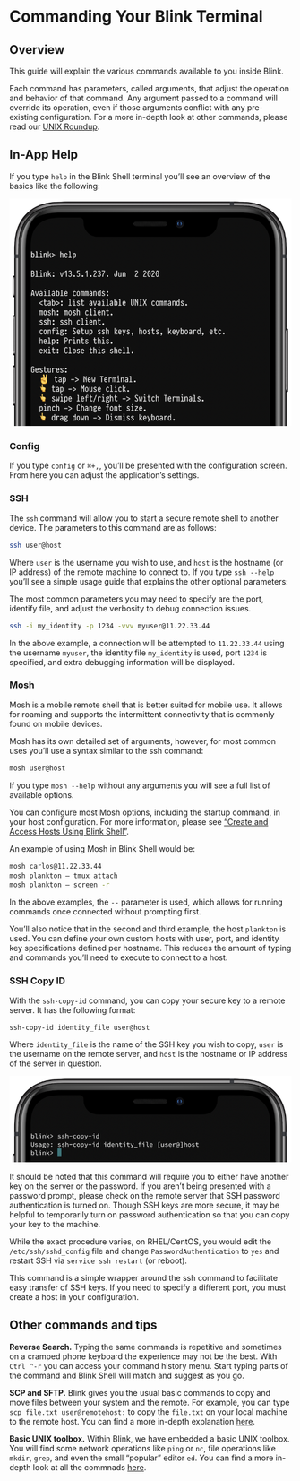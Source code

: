 # Commanding Your Blink Terminal

## Overview

This guide will explain the various commands available to you inside Blink.

Each command has parameters, called arguments, that adjust the operation and behavior of that command. Any argument passed to a command will override its operation, even if those arguments conflict with any pre-existing configuration. For a more in-depth look at other commands, please read our [UNIX Roundup](advanced/unix-roundup).

## In-App Help

If you type `help` in the Blink Shell terminal you’ll see an overview of the basics like the following:

![img](./overview/command-blink-image1.png)

### Config

If you type `config` or `⌘+,`, you’ll be presented with the configuration screen. From here you can adjust the application’s settings.

### SSH

The `ssh` command will allow you to start a secure remote shell to another device. The parameters to this command are as follows:

```bash
ssh user@host
```

Where `user` is the username you wish to use, and `host` is the hostname (or IP address) of the remote machine to connect to. If you type `ssh --help` you’ll see a simple usage guide that explains the other optional parameters:

The most common parameters you may need to specify are the port, identify file, and adjust the verbosity to debug connection issues.

```bash
ssh -i my_identity -p 1234 -vvv myuser@11.22.33.44
```

In the above example, a connection will be attempted to `11.22.33.44` using the username `myuser`, the identity file `my_identity` is used, port `1234` is specified, and extra debugging information will be displayed.

### Mosh

Mosh is a mobile remote shell that is better suited for mobile use. It allows for roaming and supports the intermittent connectivity that is commonly found on mobile devices.

Mosh has its own detailed set of arguments, however, for most common uses you’ll use a syntax similar to the ssh command:

```bash
mosh user@host
```

If you type `mosh --help` without any arguments you will see a full list of available options.

You can configure most Mosh options, including the startup command, in your host configuration. For more information, please see [“Create and Access Hosts Using Blink Shell”](basics/hosts).

An example of using Mosh in Blink Shell would be:

```bash
mosh carlos@11.22.33.44
mosh plankton — tmux attach
mosh plankton — screen -r
```

In the above examples, the `--` parameter is used, which allows for running commands once connected without prompting first.

You’ll also notice that in the second and third example, the host `plankton` is used. You can define your own custom hosts with user, port, and identity key specifications defined per hostname. This reduces the amount of typing and commands you’ll need to execute to connect to a host.

### SSH Copy ID

With the `ssh-copy-id` command, you can copy your secure key to a remote server. It has the following format:

```bash
ssh-copy-id identity_file user@host
```

Where `identity_file` is the name of the SSH key you wish to copy, `user` is the username on the remote server, and `host` is the hostname or IP address of the server in question.

![img](./overview/command-blink-image4.png)

It should be noted that this command will require you to either have another key on the server or the password. If you aren’t being presented with a password prompt, please check on the remote server that SSH password authentication is turned on. Though SSH keys are more secure, it may be helpful to temporarily turn on password authentication so that you can copy your key to the machine.

While the exact procedure varies, on RHEL/CentOS, you would edit the `/etc/ssh/sshd_config` file and change `PasswordAuthentication` to `yes` and restart SSH via `service ssh restart` (or reboot).

This command is a simple wrapper around the ssh command to facilitate easy transfer of SSH keys. If you need to specify a different port, you must create a host in your configuration.

## Other commands and tips

**Reverse Search.** Typing the same commands is repetitive and sometimes on a cramped phone keyboard the experience may not be the best. With `Ctrl ^-r` you can access your command history menu. Start typing parts of the command and Blink Shell will match and suggest as you go.

**SCP and SFTP.** Blink gives you the usual basic commands to copy and move files between your system and the remote. For example, you can type `scp file.txt user@remotehost:` to copy the `file.txt` on your local machine to the remote host. You can find a more in-depth explanation [here](advanced/unix-roundup#remote-transfer-tools).

**Basic UNIX toolbox.** Within Blink, we have embedded a basic UNIX toolbox. You will find some network operations like `ping` or `nc`, file operations like `mkdir`, `grep`, and even the small “popular” editor `ed`.  You can find a more in-depth look at all the commnads [here](advanced/unix-roundup).
